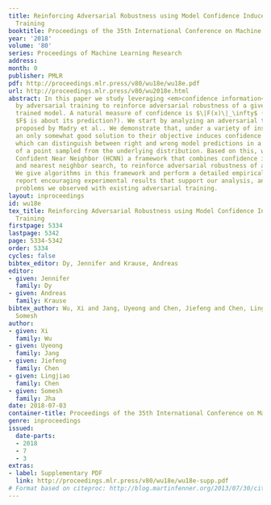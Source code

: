 ```yaml
---
title: Reinforcing Adversarial Robustness using Model Confidence Induced by Adversarial
  Training
booktitle: Proceedings of the 35th International Conference on Machine Learning
year: '2018'
volume: '80'
series: Proceedings of Machine Learning Research
address: 
month: 0
publisher: PMLR
pdf: http://proceedings.mlr.press/v80/wu18e/wu18e.pdf
url: http://proceedings.mlr.press/v80/wu2018e.html
abstract: In this paper we study leveraging <em>confidence information</em> induced
  by adversarial training to reinforce adversarial robustness of a given adversarially
  trained model. A natural measure of confidence is $\|F(x)\|_\infty$ (i.e. how confident
  $F$ is about its prediction?). We start by analyzing an adversarial training formulation
  proposed by Madry et al.. We demonstrate that, under a variety of instantiations,
  an only somewhat good solution to their objective induces confidence to be a discriminator,
  which can distinguish between right and wrong model predictions in a neighborhood
  of a point sampled from the underlying distribution. Based on this, we propose Highly
  Confident Near Neighbor (HCNN) a framework that combines confidence information
  and nearest neighbor search, to reinforce adversarial robustness of a base model.
  We give algorithms in this framework and perform a detailed empirical study. We
  report encouraging experimental results that support our analysis, and also discuss
  problems we observed with existing adversarial training.
layout: inproceedings
id: wu18e
tex_title: Reinforcing Adversarial Robustness using Model Confidence Induced by Adversarial
  Training
firstpage: 5334
lastpage: 5342
page: 5334-5342
order: 5334
cycles: false
bibtex_editor: Dy, Jennifer and Krause, Andreas
editor:
- given: Jennifer
  family: Dy
- given: Andreas
  family: Krause
bibtex_author: Wu, Xi and Jang, Uyeong and Chen, Jiefeng and Chen, Lingjiao and Jha,
  Somesh
author:
- given: Xi
  family: Wu
- given: Uyeong
  family: Jang
- given: Jiefeng
  family: Chen
- given: Lingjiao
  family: Chen
- given: Somesh
  family: Jha
date: 2018-07-03
container-title: Proceedings of the 35th International Conference on Machine Learning
genre: inproceedings
issued:
  date-parts:
  - 2018
  - 7
  - 3
extras:
- label: Supplementary PDF
  link: http://proceedings.mlr.press/v80/wu18e/wu18e-supp.pdf
# Format based on citeproc: http://blog.martinfenner.org/2013/07/30/citeproc-yaml-for-bibliographies/
---
```

